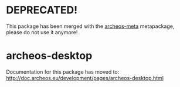 DEPRECATED!
===========

This package has been merged with the [archeos-meta](https://github.com/archeos/archeos-meta) metapackage, please do not use it anymore!


archeos-desktop
===============

Documentation for this package has moved to: http://doc.archeos.eu/development/pages/archeos-desktop.html

